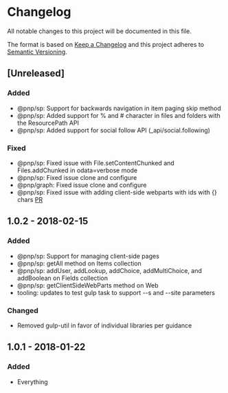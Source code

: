 # Changelog
All notable changes to this project will be documented in this file.

The format is based on [Keep a Changelog](http://keepachangelog.com/en/1.0.0/)
and this project adheres to [Semantic Versioning](http://semver.org/spec/v2.0.0.html).

## [Unreleased]

### Added
- @pnp/sp: Support for backwards navigation in item paging skip method
- @pnp/sp: Added support for % and # character in files and folders with the ResourcePath API
- @pnp/sp: Added support for social follow API (_api/social.following)

### Fixed
- @pnp/sp: Fixed issue with File.setContentChunked and Files.addChunked in odata=verbose mode
- @pnp/sp: Fixed issue clone and configure
- @pnp/graph: Fixed issue clone and configure
- @pnp/sp: Fixed issue with adding client-side webparts with ids with {} chars [PR](#1)


## 1.0.2 - 2018-02-15

### Added
- @pnp/sp: Support for managing client-side pages
- @pnp/sp: getAll method on Items collection
- @pnp/sp: addUser, addLookup, addChoice, addMultiChoice, and addBoolean on Fields collection
- @pnp/sp: getClientSideWebParts method on Web
- tooling: updates to test gulp task to support --s and --site parameters

### Changed
- Removed gulp-util in favor of individual libraries per guidance

## 1.0.1 - 2018-01-22

### Added
- Everything